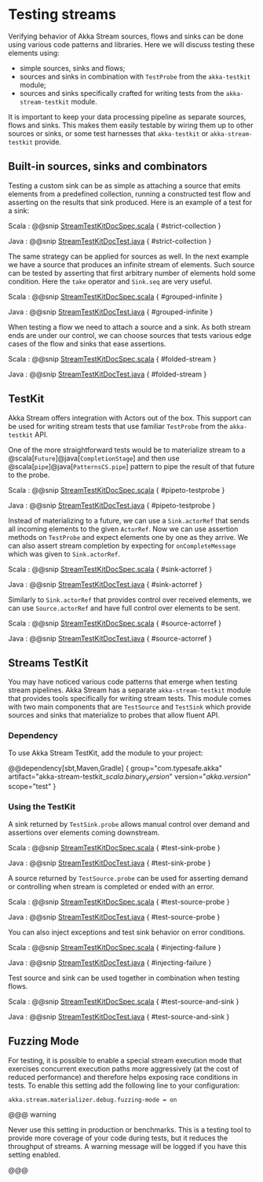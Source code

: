 # Testing streams

Verifying behavior of Akka Stream sources, flows and sinks can be done using
various code patterns and libraries. Here we will discuss testing these
elements using:

 * simple sources, sinks and flows;
 * sources and sinks in combination with `TestProbe` from the `akka-testkit` module;
 * sources and sinks specifically crafted for writing tests from the `akka-stream-testkit` module.

It is important to keep your data processing pipeline as separate sources,
flows and sinks. This makes them easily testable by wiring them up to other
sources or sinks, or some test harnesses that `akka-testkit` or
`akka-stream-testkit` provide.

## Built-in sources, sinks and combinators

Testing a custom sink can be as simple as attaching a source that emits
elements from a predefined collection, running a constructed test flow and
asserting on the results that sink produced. Here is an example of a test for a
sink:

Scala
:   @@snip [StreamTestKitDocSpec.scala]($code$/scala/docs/stream/StreamTestKitDocSpec.scala) { #strict-collection }

Java
:   @@snip [StreamTestKitDocTest.java]($code$/java/jdocs/stream/StreamTestKitDocTest.java) { #strict-collection }

The same strategy can be applied for sources as well. In the next example we
have a source that produces an infinite stream of elements. Such source can be
tested by asserting that first arbitrary number of elements hold some
condition. Here the `take` operator and `Sink.seq` are very useful.

Scala
:   @@snip [StreamTestKitDocSpec.scala]($code$/scala/docs/stream/StreamTestKitDocSpec.scala) { #grouped-infinite }

Java
:   @@snip [StreamTestKitDocTest.java]($code$/java/jdocs/stream/StreamTestKitDocTest.java) { #grouped-infinite }

When testing a flow we need to attach a source and a sink. As both stream ends
are under our control, we can choose sources that tests various edge cases of
the flow and sinks that ease assertions.

Scala
:   @@snip [StreamTestKitDocSpec.scala]($code$/scala/docs/stream/StreamTestKitDocSpec.scala) { #folded-stream }

Java
:   @@snip [StreamTestKitDocTest.java]($code$/java/jdocs/stream/StreamTestKitDocTest.java) { #folded-stream }

## TestKit

Akka Stream offers integration with Actors out of the box. This support can be
used for writing stream tests that use familiar `TestProbe` from the
`akka-testkit` API.

One of the more straightforward tests would be to materialize stream to a
@scala[`Future`]@java[`CompletionStage`] and then use @scala[`pipe`]@java[`PatternsCS.pipe`] pattern to pipe the result of that future
to the probe.

Scala
:   @@snip [StreamTestKitDocSpec.scala]($code$/scala/docs/stream/StreamTestKitDocSpec.scala) { #pipeto-testprobe }

Java
:   @@snip [StreamTestKitDocTest.java]($code$/java/jdocs/stream/StreamTestKitDocTest.java) { #pipeto-testprobe }

Instead of materializing to a future, we can use a `Sink.actorRef` that
sends all incoming elements to the given `ActorRef`. Now we can use
assertion methods on `TestProbe` and expect elements one by one as they
arrive. We can also assert stream completion by expecting for
`onCompleteMessage` which was given to `Sink.actorRef`.

Scala
:   @@snip [StreamTestKitDocSpec.scala]($code$/scala/docs/stream/StreamTestKitDocSpec.scala) { #sink-actorref }

Java
:   @@snip [StreamTestKitDocTest.java]($code$/java/jdocs/stream/StreamTestKitDocTest.java) { #sink-actorref }

Similarly to `Sink.actorRef` that provides control over received
elements, we can use `Source.actorRef` and have full control over
elements to be sent.

Scala
:   @@snip [StreamTestKitDocSpec.scala]($code$/scala/docs/stream/StreamTestKitDocSpec.scala) { #source-actorref }

Java
:   @@snip [StreamTestKitDocTest.java]($code$/java/jdocs/stream/StreamTestKitDocTest.java) { #source-actorref }

## Streams TestKit

You may have noticed various code patterns that emerge when testing stream
pipelines. Akka Stream has a separate `akka-stream-testkit` module that
provides tools specifically for writing stream tests. This module comes with
two main components that are `TestSource` and `TestSink` which
provide sources and sinks that materialize to probes that allow fluent API.

### Dependency

To use Akka Stream TestKit, add the module to your project:

@@dependency[sbt,Maven,Gradle] {
  group="com.typesafe.akka"
  artifact="akka-stream-testkit_$scala.binary_version$"
  version="$akka.version$"
  scope="test"
}

### Using the TestKit

A sink returned by `TestSink.probe` allows manual control over demand and
assertions over elements coming downstream.

Scala
:   @@snip [StreamTestKitDocSpec.scala]($code$/scala/docs/stream/StreamTestKitDocSpec.scala) { #test-sink-probe }

Java
:   @@snip [StreamTestKitDocTest.java]($code$/java/jdocs/stream/StreamTestKitDocTest.java) { #test-sink-probe }

A source returned by `TestSource.probe` can be used for asserting demand or
controlling when stream is completed or ended with an error.

Scala
:   @@snip [StreamTestKitDocSpec.scala]($code$/scala/docs/stream/StreamTestKitDocSpec.scala) { #test-source-probe }

Java
:   @@snip [StreamTestKitDocTest.java]($code$/java/jdocs/stream/StreamTestKitDocTest.java) { #test-source-probe }

You can also inject exceptions and test sink behavior on error conditions.

Scala
:   @@snip [StreamTestKitDocSpec.scala]($code$/scala/docs/stream/StreamTestKitDocSpec.scala) { #injecting-failure }

Java
:   @@snip [StreamTestKitDocTest.java]($code$/java/jdocs/stream/StreamTestKitDocTest.java) { #injecting-failure }

Test source and sink can be used together in combination when testing flows.

Scala
:   @@snip [StreamTestKitDocSpec.scala]($code$/scala/docs/stream/StreamTestKitDocSpec.scala) { #test-source-and-sink }

Java
:   @@snip [StreamTestKitDocTest.java]($code$/java/jdocs/stream/StreamTestKitDocTest.java) { #test-source-and-sink }

## Fuzzing Mode

For testing, it is possible to enable a special stream execution mode that exercises concurrent execution paths
more aggressively (at the cost of reduced performance) and therefore helps exposing race conditions in tests. To
enable this setting add the following line to your configuration:

```
akka.stream.materializer.debug.fuzzing-mode = on
```

@@@ warning

Never use this setting in production or benchmarks. This is a testing tool to provide more coverage of your code
during tests, but it reduces the throughput of streams. A warning message will be logged if you have this setting
enabled.

@@@
